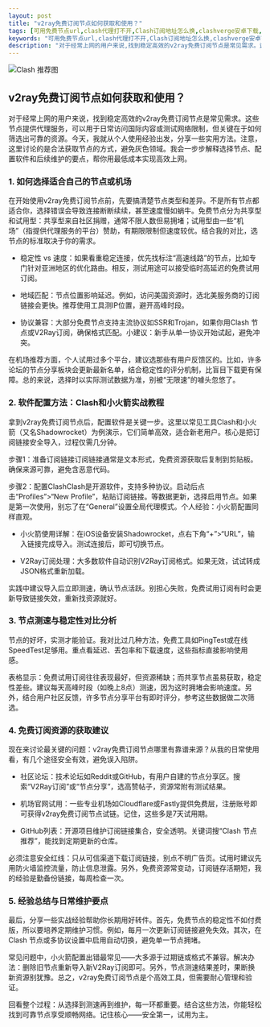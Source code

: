 ```yaml
---
layout: post
title: "v2ray免费订阅节点如何获取和使用？"
tags: [可用免费节点url,clash代理打不开,Clash订阅地址怎么换,clashverge安卓下载,免费机场订阅链接2025,clash链接转换,shadowrocket节点免费]
keywords: "可用免费节点url,clash代理打不开,Clash订阅地址怎么换,clashverge安卓下载,免费机场订阅链接2025,clash链接转换,shadowrocket节点免费"
description: "对于经常上网的用户来说,找到稳定高效的v2ray免费订阅节点是常见需求。这些节点提供代理服务,可以用于日常访问国际内容或测试网络限制,但关键在于如何筛选出可靠的资源。今天,我就从个人使用经验出发,分享一些实用方法。注意,这里讨论的是合法获取节点的方式,避免灰色领域。我会一步步解释选择节点、配置软件和后续维护的要点,帮你用最低成本实现高效上网。"
---
```


![Clash 推荐图](https://clashjd.github.io/assets/img/clash节点推荐.png)

## v2ray免费订阅节点如何获取和使用？

对于经常上网的用户来说，找到稳定高效的v2ray免费订阅节点是常见需求。这些节点提供代理服务，可以用于日常访问国际内容或测试网络限制，但关键在于如何筛选出可靠的资源。今天，我就从个人使用经验出发，分享一些实用方法。注意，这里讨论的是合法获取节点的方式，避免灰色领域。我会一步步解释选择节点、配置软件和后续维护的要点，帮你用最低成本实现高效上网。

### 1. 如何选择适合自己的节点或机场

在开始使用v2ray免费订阅节点前，先要搞清楚节点类型和差异。不是所有节点都适合你，选择错误会导致连接断断续续，甚至速度慢如蜗牛。免费节点分为共享型和试用型：共享型来自社区捐赠，通常不限人数但易拥堵；试用型由一些“机场”（指提供代理服务的平台）赞助，有期限限制但速度较优。结合我的对比，选节点的标准取决于你的需求。

- 稳定性 vs 速度：如果看重稳定连接，优先找标注“高速线路”的节点，比如专门针对亚洲地区的优化路由。相反，测试用途可以接受临时高延迟的免费试用订阅。

- 地域匹配：节点位置影响延迟。例如，访问美国资源时，选北美服务商的订阅链接会更快。推荐使用工具测IP位置，避开高峰时段。

- 协议兼容：大部分免费节点支持主流协议如SSR和Trojan，如果你用Clash 节点或V2Ray订阅，确保格式匹配。小建议：新手从单一协议开始试起，避免冲突。

在机场推荐方面，个人试用过多个平台，建议选那些有用户反馈区的。比如，许多论坛的节点分享板块会更新最新名单，结合稳定性的评分机制，比盲目下载更有保障。总的来说，选择时以实际测试数据为准，别被“无限速”的噱头忽悠了。

### 2. 软件配置方法：Clash和小火箭实战教程

拿到v2ray免费订阅节点后，配置软件是关键一步。这里以常见工具Clash和小火箭（又名Shadowrocket）为例演示，它们简单高效，适合新老用户。核心是把订阅链接安全导入，过程仅需几分钟。

步骤1：准备订阅链接订阅链接通常是文本形式，免费资源获取后复制到剪贴板。确保来源可靠，避免含恶意代码。

步骤2：配置ClashClash是开源软件，支持多种协议。启动后点击“Profiles”>“New Profile”，粘贴订阅链接。等数据更新，选择启用节点。如果是第一次使用，别忘了在“General”设置全局代理模式。个人经验：小火箭配置同样直观。

- 小火箭使用详解：在iOS设备安装Shadowrocket，点右下角“+”>“URL”，输入链接完成导入。测试连接后，即可切换节点。

- V2Ray订阅处理：大多数软件自动识别V2Ray订阅格式。如果无效，试试转成JSON格式重新加载。

实践中建议导入后立即测速，确认节点活跃。别担心失败，免费试用订阅有时会更新导致链接失效，重新找资源就好。

### 3. 节点测速与稳定性对比分析

节点的好坏，实测才能验证。我对比过几种方法，免费工具如PingTest或在线SpeedTest足够用。重点看延迟、丢包率和下载速度，这些指标直接影响使用感。

表格显示：免费试用订阅往往表现最好，但资源稀缺；而共享节点虽易获取，稳定性差些。建议每天高峰时段（如晚上8点）测速，因为这时拥堵会影响速度。另外，结合用户社区反馈，许多节点分享平台有即时评分，参考这些数据做二次筛选。

### 4. 免费订阅资源的获取建议

现在来讨论最关键的问题：v2ray免费订阅节点哪里有靠谱来源？从我的日常使用看，有几个途径安全有效，避免误入陷阱。

- 社区论坛：技术论坛如Reddit或GitHub，有用户自建的节点分享区。搜索“V2Ray订阅”或“节点分享”，选高赞帖子，资源常附有测试结果。

- 机场官网试用：一些专业机场如Cloudflare或Fastly提供免费层，注册账号即可获得v2ray免费订阅节点试链。记住，这些多是7天试用期。

- GitHub列表：开源项目维护订阅链接集合，安全透明。关键词搜“Clash 节点推荐”，能找到定期更新的仓库。

必须注意安全红线：只从可信渠道下载订阅链接，别点不明广告页。试用时建议先用防火墙监控流量，防止信息泄露。另外，免费资源常变动，订阅链存活期短，我的经验是勤备份链接，每周检查一次。

### 5. 经验总结与日常维护要点

最后，分享一些实战经验帮助你长期用好转件。首先，免费节点的稳定性不如付费版，所以要培养定期维护习惯。例如，每月一次更新订阅链接避免失效。其次，在Clash 节点或多协议设置中启用自动切换，避免单一节点拥堵。

常见问题中，小火箭配置出错最常见——大多源于过期链或格式不兼容。解决办法：删除旧节点重新导入新V2Ray订阅即可。另外，节点测速结果差时，果断换新资源别犹豫。总之，v2ray免费订阅节点是个高效工具，但需要耐心管理和验证。

回看整个过程：从选择到测速再到维护，每一环都重要。结合这些方法，你能轻松找到可靠节点享受顺畅网络。记住核心——安全第一，试用为主。